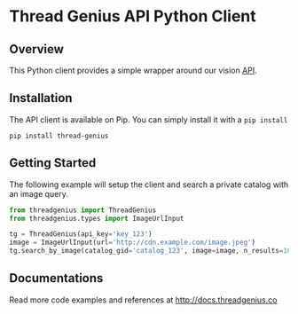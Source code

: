 Thread Genius API Python Client
====================


Overview
---------------------
This Python client provides a simple wrapper around our vision <a href="http://docs.threadgenius.co">API</a>.



Installation
---------------------
The API client is available on Pip. You can simply install it with a `pip install`
```
pip install thread-genius
```

Getting Started
---------------------
The following example will setup the client and search a private catalog with an image query.
```python
from threadgenius import ThreadGenius
from threadgenius.types import ImageUrlInput

tg = ThreadGenius(api_key='key_123')
image = ImageUrlInput(url='http://cdn.example.com/image.jpeg')
tg.search_by_image(catalog_gid='catalog_123', image=image, n_results=10)
```

Documentations
---------------------
Read more code examples and references at http://docs.threadgenius.co

